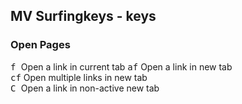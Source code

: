 ## MV Surfingkeys - keys

### Open Pages 

<span class="kbd-span"><kbd>f </kbd></span> Open a link in current tab 
<span class="kbd-span"><kbd>af</kbd></span>  Open a link in new tab  
<span class="kbd-span"><kbd>cf</kbd></span>  Open multiple links in new tab  
<span class="kbd-span"><kbd>C </kbd></span> Open a link in non-active new tab  
